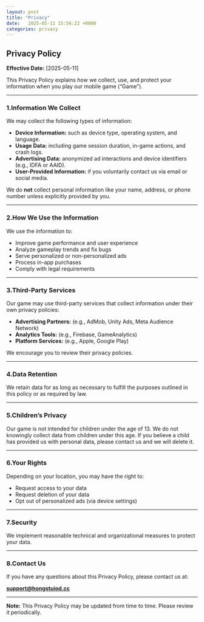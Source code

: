 ```yaml
---
layout: post
title: "Privacy"
date:   2025-05-11 15:56:22 +0800
categories: privacy
---
```

## **Privacy Policy**

**Effective Date:** [2025-05-11]

This Privacy Policy explains how we collect, use, and protect your information when you play our mobile game (“Game”).

---

### **1.Information We Collect**

We may collect the following types of information:

- **Device Information:** such as device type, operating system, and language.
- **Usage Data:** including game session duration, in-game actions, and crash logs.
- **Advertising Data:** anonymized ad interactions and device identifiers (e.g., IDFA or AAID).
- **User-Provided Information:** if you voluntarily contact us via email or social media.

We do **not** collect personal information like your name, address, or phone number unless explicitly provided by you.

---

### **2.How We Use the Information**

We use the information to:

- Improve game performance and user experience
- Analyze gameplay trends and fix bugs
- Serve personalized or non-personalized ads
- Process in-app purchases
- Comply with legal requirements

---

### **3.Third-Party Services**

Our game may use third-party services that collect information under their own privacy policies:

- **Advertising Partners:** (e.g., AdMob, Unity Ads, Meta Audience Network)
- **Analytics Tools:** (e.g., Firebase, GameAnalytics)
- **Platform Services:** (e.g., Apple, Google Play)

We encourage you to review their privacy policies.

---

### **4.Data Retention**

We retain data for as long as necessary to fulfill the purposes outlined in this policy or as required by law.

---

### **5.Children’s Privacy**

Our game is not intended for children under the age of 13. We do not knowingly collect data from children under this age. If you believe a child has provided us with personal data, please contact us and we will delete it.

---

### **6.Your Rights**

Depending on your location, you may have the right to:

- Request access to your data
- Request deletion of your data
- Opt out of personalized ads (via device settings)

---

### **7.Security**

We implement reasonable technical and organizational measures to protect your data.

---

### **8.Contact Us**

If you have any questions about this Privacy Policy, please contact us at:

**[support@hongstuiod.cc](https://www.hongstudio.cc/)**

---

**Note:** This Privacy Policy may be updated from time to time. Please review it periodically.

